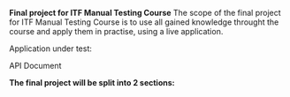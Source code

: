 **Final project for ITF Manual Testing Course**
The scope of the final project for ITF Manual Testing Course is to use all gained knowledge throught the course and apply them in practise, using a live application.

Application under test:

API Document

**The final project will be split into 2 sections:** 
